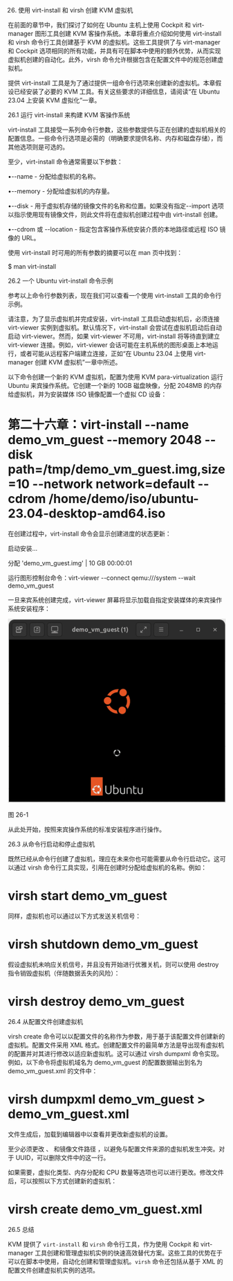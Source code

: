26. 使用 virt-install 和 virsh 创建 KVM 虚拟机

在前面的章节中，我们探讨了如何在 Ubuntu 主机上使用 Cockpit 和 virt-manager 图形工具创建 KVM 客操作系统。本章将重点介绍如何使用 virt-install 和 virsh 命令行工具创建基于 KVM 的虚拟机。这些工具提供了与 virt-manager 和 Cockpit 选项相同的所有功能，并具有可在脚本中使用的额外优势，从而实现虚拟机创建的自动化。此外，virsh 命令允许根据包含在配置文件中的规范创建虚拟机。

提供 virt-install 工具是为了通过提供一组命令行选项来创建新的虚拟机。本章假设已经安装了必要的 KVM 工具。有关这些要求的详细信息，请阅读“在 Ubuntu 23.04 上安装 KVM 虚拟化”一章。

26.1 运行 virt-install 来构建 KVM 客操作系统

virt-install 工具接受一系列命令行参数，这些参数提供与正在创建的虚拟机相关的配置信息。一些命令行选项是必需的（明确要求提供名称、内存和磁盘存储），而其他选项则是可选的。

至少，virt-install 命令通常需要以下参数：

•--name - 分配给虚拟机的名称。

•--memory - 分配给虚拟机的内存量。

•--disk - 用于虚拟机存储的镜像文件的名称和位置。如果没有指定--import 选项以指示使用现有镜像文件，则此文件将在虚拟机创建过程中由 virt-install 创建。

•--cdrom 或 --location - 指定包含客操作系统安装介质的本地路径或远程 ISO 镜像的 URL。

使用 virt-install 时可用的所有参数的摘要可以在 man 页中找到：

$ man virt-install

26.2 一个 Ubuntu virt-install 命令示例

参考以上命令行参数列表，现在我们可以查看一个使用 virt-install 工具的命令行示例。

请注意，为了显示虚拟机并完成安装，virt-install 工具启动虚拟机后，必须连接 virt-viewer 实例到虚拟机。默认情况下，virt-install 会尝试在虚拟机启动后自动启动 virt-viewer。然而，如果 virt-viewer 不可用，virt-install 将等待直到建立 virt-viewer 连接。例如，virt-viewer 会话可能在主机系统的图形桌面上本地运行，或者可能从远程客户端建立连接，正如“在 Ubuntu 23.04 上使用 virt-manager 创建 KVM 虚拟机”一章中所述。

以下命令创建一个新的 KVM 虚拟机，配置为使用 KVM para-virtualization 运行 Ubuntu 来宾操作系统。它创建一个新的 10GB 磁盘映像，分配 2048MB 的内存给虚拟机，并为安装媒体 ISO 镜像配置一个虚拟 CD 设备：

# 第二十六章：virt-install --name demo_vm_guest --memory 2048 --disk path=/tmp/demo_vm_guest.img,size=10 --network network=default --cdrom /home/demo/iso/ubuntu-23.04-desktop-amd64.iso

在创建过程中，virt-install 命令会显示创建进度的状态更新：

启动安装...

分配 'demo_vm_guest.img' | 10 GB 00:00:01

运行图形控制台命令：virt-viewer --connect qemu:///system --wait demo_vm_guest

一旦来宾系统创建完成，virt-viewer 屏幕将显示加载自指定安装媒体的来宾操作系统安装程序：

![](img/ubuntu_virt-install_running.jpg)

图 26-1

从此处开始，按照来宾操作系统的标准安装程序进行操作。

26.3 从命令行启动和停止虚拟机

既然已经从命令行创建了虚拟机，理应在未来你也可能需要从命令行启动它。这可以通过 virsh 命令行工具实现，引用在创建时分配给虚拟机的名称。例如：

# virsh start demo_vm_guest

同样，虚拟机也可以通过以下方式发送关机信号：

# virsh shutdown demo_vm_guest

假设虚拟机未响应关机信号，并且没有开始进行优雅关机，则可以使用 destroy 指令销毁虚拟机（伴随数据丢失的风险）：

# virsh destroy demo_vm_guest

26.4 从配置文件创建虚拟机

virsh create 命令可以以配置文件的名称作为参数，用于基于该配置文件创建新的虚拟机。配置文件采用 XML 格式。创建配置文件的最简单方法是导出现有虚拟机的配置并对其进行修改以适应新虚拟机。这可以通过 virsh dumpxml 命令实现。例如，以下命令将虚拟机域名为 demo_vm_guest 的配置数据输出到名为 demo_vm_guest.xml 的文件中：

# virsh dumpxml demo_vm_guest > demo_vm_guest.xml

文件生成后，加载到编辑器中以查看并更改新虚拟机的设置。

至少必须更改 <name>、<uuid> 和镜像文件路径 <source file>，以避免与配置文件来源的虚拟机发生冲突。对于 UUID，可以删除文件中的这一行。

如果需要，虚拟化类型、内存分配和 CPU 数量等选项也可以进行更改。修改文件后，可以按照以下方式创建新的虚拟机：

# virsh create demo_vm_guest.xml

26.5 总结

KVM 提供了 `virt-install` 和 `virsh` 命令行工具，作为使用 Cockpit 和 virt-manager 工具创建和管理虚拟机实例的快速高效替代方案。这些工具的优势在于可以在脚本中使用，自动化创建和管理虚拟机。`virsh` 命令还包括从基于 XML 的配置文件创建虚拟机实例的选项。
